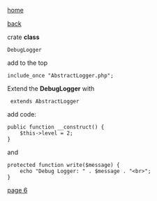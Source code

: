 [home](./page01.md)

[back](./page04.md)

crate **class**

```
DebugLogger
```

add to the top
```
include_once "AbstractLogger.php";
```

Extend the **DebugLogger** with
```
 extends AbstractLogger
```
add code:
```
public function __construct() {
    $this->level = 2;
}
```

and

```
protected function write($message) {
    echo "Debug Logger: " . $message . "<br>";
}
```



[page 6](./page06.md)
